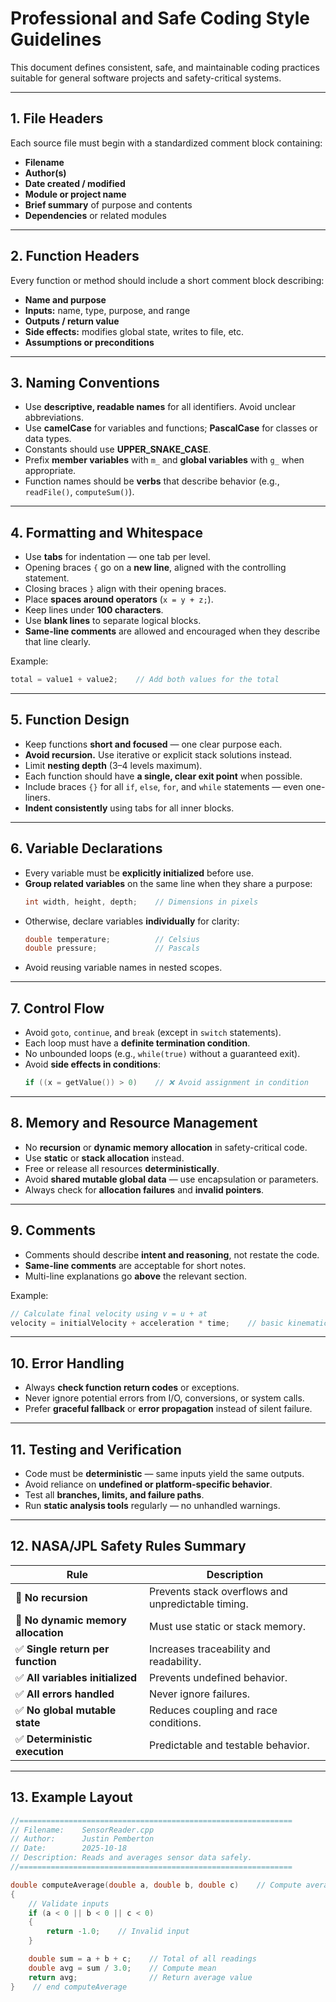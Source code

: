 # **Professional and Safe Coding Style Guidelines**

This document defines consistent, safe, and maintainable coding practices suitable for general software projects and safety-critical systems.

---

## **1. File Headers**
Each source file must begin with a standardized comment block containing:

- **Filename**  
- **Author(s)**  
- **Date created / modified**  
- **Module or project name**  
- **Brief summary** of purpose and contents  
- **Dependencies** or related modules  

---

## **2. Function Headers**
Every function or method should include a short comment block describing:

- **Name and purpose**  
- **Inputs:** name, type, purpose, and range  
- **Outputs / return value**  
- **Side effects:** modifies global state, writes to file, etc.  
- **Assumptions or preconditions**

---

## **3. Naming Conventions**
- Use **descriptive, readable names** for all identifiers. Avoid unclear abbreviations.  
- Use **camelCase** for variables and functions; **PascalCase** for classes or data types.  
- Constants should use **UPPER_SNAKE_CASE**.  
- Prefix **member variables** with `m_` and **global variables** with `g_` when appropriate.  
- Function names should be **verbs** that describe behavior (e.g., `readFile()`, `computeSum()`).  

---

## **4. Formatting and Whitespace**
- Use **tabs** for indentation — one tab per level.  
- Opening braces `{` go on a **new line**, aligned with the controlling statement.  
- Closing braces `}` align with their opening braces.  
- Place **spaces around operators** (`x = y + z;`).  
- Keep lines under **100 characters**.  
- Use **blank lines** to separate logical blocks.  
- **Same-line comments** are allowed and encouraged when they describe that line clearly.  

Example:
```cpp
total = value1 + value2;    // Add both values for the total
```

---

## **5. Function Design**
- Keep functions **short and focused** — one clear purpose each.  
- **Avoid recursion.** Use iterative or explicit stack solutions instead.  
- Limit **nesting depth** (3–4 levels maximum).  
- Each function should have **a single, clear exit point** when possible.  
- Include braces `{}` for all `if`, `else`, `for`, and `while` statements — even one-liners.  
- **Indent consistently** using tabs for all inner blocks.  

---

## **6. Variable Declarations**
- Every variable must be **explicitly initialized** before use.  
- **Group related variables** on the same line when they share a purpose:  
  ```cpp
  int width, height, depth;    // Dimensions in pixels
  ```
- Otherwise, declare variables **individually** for clarity:  
  ```cpp
  double temperature;          // Celsius
  double pressure;             // Pascals
  ```
- Avoid reusing variable names in nested scopes.  

---

## **7. Control Flow**
- Avoid `goto`, `continue`, and `break` (except in `switch` statements).  
- Each loop must have a **definite termination condition**.  
- No unbounded loops (e.g., `while(true)` without a guaranteed exit).  
- Avoid **side effects in conditions**:  
  ```cpp
  if ((x = getValue()) > 0)    // ❌ Avoid assignment in condition
  ```

---

## **8. Memory and Resource Management**
- No **recursion** or **dynamic memory allocation** in safety-critical code.  
- Use **static** or **stack allocation** instead.  
- Free or release all resources **deterministically**.  
- Avoid **shared mutable global data** — use encapsulation or parameters.  
- Always check for **allocation failures** and **invalid pointers**.  

---

## **9. Comments**
- Comments should describe **intent and reasoning**, not restate the code.  
- **Same-line comments** are acceptable for short notes.  
- Multi-line explanations go **above** the relevant section.  

Example:
```cpp
// Calculate final velocity using v = u + at
velocity = initialVelocity + acceleration * time;    // basic kinematic formula
```

---

## **10. Error Handling**
- Always **check function return codes** or exceptions.  
- Never ignore potential errors from I/O, conversions, or system calls.  
- Prefer **graceful fallback** or **error propagation** instead of silent failure.  

---

## **11. Testing and Verification**
- Code must be **deterministic** — same inputs yield the same outputs.  
- Avoid reliance on **undefined or platform-specific behavior**.  
- Test all **branches, limits, and failure paths**.  
- Run **static analysis tools** regularly — no unhandled warnings.  

---

## **12. NASA/JPL Safety Rules Summary**

| Rule | Description |
|------|--------------|
| 🚫 **No recursion** | Prevents stack overflows and unpredictable timing. |
| 🚫 **No dynamic memory allocation** | Must use static or stack memory. |
| ✅ **Single return per function** | Increases traceability and readability. |
| ✅ **All variables initialized** | Prevents undefined behavior. |
| ✅ **All errors handled** | Never ignore failures. |
| ✅ **No global mutable state** | Reduces coupling and race conditions. |
| ✅ **Deterministic execution** | Predictable and testable behavior. |

---

## **13. Example Layout**

```cpp
//=============================================================
// Filename:    SensorReader.cpp
// Author:      Justin Pemberton
// Date:        2025-10-18
// Description: Reads and averages sensor data safely.
//=============================================================

double computeAverage(double a, double b, double c)    // Compute average of three values
{
	// Validate inputs
	if (a < 0 || b < 0 || c < 0)
	{
		return -1.0;    // Invalid input
	}

	double sum = a + b + c;    // Total of all readings
	double avg = sum / 3.0;    // Compute mean
	return avg;                // Return average value
}    // end computeAverage
```
